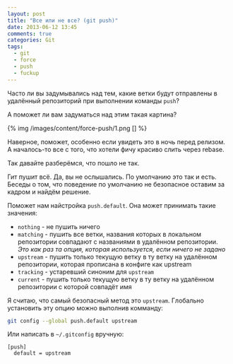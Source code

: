 ```yaml
---
layout: post
title: "Все или не все? (git push)"
date: 2013-06-12 13:45
comments: true
categories: Git
tags:
  - git
  - force
  - push
  - fuckup
---
```

Часто ли вы задумывались над тем, какие ветки будут отправлены в
удалённый репозиторий при выполнении команды `push`?

А поможет ли вам задуматься над этим такая картина? 

{% img /images/content/force-push/1.png [] %}

Наверное, поможет, особенно если увидеть это в ночь перед релизом. А
началось-то все с того, что хотели фичу красиво слить через rebase.

Так давайте разберёмся, что пошло не так.

<!-- more -->

Гит пушит всё. Да, вы не ослышались. По умолчанию это так и есть. Беседы
о том, что поведение по умолчанию не безопасное оставим за кадром
и найдём решение.

Поможет нам найстройка `push.default`. Она может принимать такие
значения:

- `nothing` - не пушить ничего
- `matching` - пушить все ветки, названия которых в локальном репозитории 
совпадают с названиями в удалённом репозитории. 
*Это как раз та опция, которая используется, если ничего не задано*
- `upstream` - пушить только текущую ветку в ту ветку на удалённом
  репозитории, которая прописана в конфиге как upstream
- `tracking` - устаревший синоним для `upstream`
- `current` - пушить только текущую ветку в ту ветку на удалённом
  репозитории с которой совпадёт имя

Я считаю, что самый безопасный метод это `upstream`. Глобально установить
эту опцию можно выполнив комманду:

```bash
git config --global push.default upstream
```

Или написать в `~/.gitconfig` вручную:

```
[push]
  default = upstream
```
